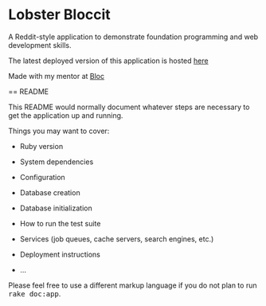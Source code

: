 # Lobster Bloccit

A Reddit-style application to demonstrate foundation programming and web development skills.

The latest deployed version of this application is hosted [here](http://lobster-bloccit.herokuapp.com/)

Made with my mentor at [Bloc](http://bloc.io)

== README

This README would normally document whatever steps are necessary to get the
application up and running.

Things you may want to cover:

* Ruby version

* System dependencies

* Configuration

* Database creation

* Database initialization

* How to run the test suite

* Services (job queues, cache servers, search engines, etc.)

* Deployment instructions

* ...


Please feel free to use a different markup language if you do not plan to run
<tt>rake doc:app</tt>.
